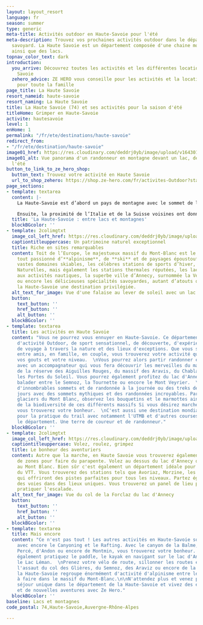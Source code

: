 ```yaml
---
layout: layout_resort
language: fr
season: summer
type: generic
meta-title: Activités outdoor en Haute-Savoie pour l'été
meta-description: Trouvez vos prochaines activités outdoor dans le département haut
  savoyard. La Haute Savoie est un département composée d'une chaine montagneuse incroyable
  ainsi que des lacs.
topnav_color_text: dark
introduction:
  you_arrive: Découvrez toutes les activités et les différentes locations en Haute
    Savoie
  zehero_advice: ZE HERO vous conseille pour les activités et la location des équipements
    pour toute la famille
page_title: La Haute Savoie
resort_nameid: haute-savoie
resort_naming: La Haute Savoie
title: La Haute Savoie (74) et ses activités pour la saison d'été
titleHome: Grimper en Haute-Savoie
activite: hautesavoie
level: 1
enHome: 1
permalink: "/fr/ete/destinations/haute-savoie"
redirect_from:
- "/fr/ete/destination/haute-savoie"
image01_href: https://res.cloudinary.com/deddrj0yb/image/upload/v1643015412/website/summer/clemence-bergougnoux-zLIrNgNzPYs-unsplash_tk4orw.jpg
image01_alt: Vue panorama d'un randonneur en montagne devant un lac, des montagnes
  l'été
button_to_link_to_ze_hero_shop:
  button_text: Trouvez votre activité en Haute Savoie
  url_to_shop_zehero: https://shop.ze-hero.com/fr/activites-Outdoor?station=Haute+Savoie+%2874%29&calessonstype=all&catypegenderlistsummer=all&calessonsactivitytype=all&start-date=12%2F12%2F2021
page_sections:
- template: textarea
  content: |-
    La Haute-Savoie est d’abord un pays de montagne avec le sommet de l’Europe, le Mont-Blanc, régnant majestueusement du haut de ses 4810 mètres. C’est aussi un département où, petit à petit, l’eau a dessiné de grandes et profondes vallées creusant délicatement les abords des massifs aux noms typiques (Aravis, Bauges, Bornes…) rendus accessibles hiver comme été pour le plus grand plaisir des vacanciers et des haut-savoyards.

    Ensuite, la proximité de l’Italie et de la Suisse voisines ont donné à cette région un peu du charme délicat qui construisent son caractère, sa spécificité et son authenticité : Annecy, le Genevois et les Aravis, le Pays du Mont-Blanc-Grand Massif, le lac Leman et les portes du soleil.
  title: 'La Haute-Savoie : entre lacs et montagnes'
  blockBGcolor: ''
- template: 2colimgtxt
  image_col_left_href: https://res.cloudinary.com/deddrj0yb/image/upload/v1643015413/website/summer/clemence-bergougnoux-AJkNPizwyAo-unsplash_nelgjc.jpg
  captiontitleuppercase: Un patrimoine naturel exceptionnel
  title: Riche en sites remarquables
  content: Toit de l’Europe, le majestueux massif du Mont-Blanc est le paradis de
    tout passionné d’**alpinisme**, de **ski** et de paysages époustouflants. Les
    vastes domaines skiables, les célèbres stations de sports d’hiver, les Réserves
    Naturelles, mais également les stations thermales réputées, les lacs propices
    aux activités nautiques, la superbe ville d’Annecy, surnommée la Venise des Alpes
    ou encore les délicieuses spécialités savoyardes, autant d’atouts qui font de
    la Haute-Savoie une destination privilégiée.
  alt_text_for_image: Vue d'une falaise au lever de soleil avec un lac devant en montagne
  button:
    text_button: ''
    href_button: ''
    alt_button: ''
  blockBGcolor: ''
- template: textarea
  title: Les activités en Haute Savoie
  content: "Vous ne pourrez vous ennuyer en Haute-Savoie. Ce département est un paradis
    d'activité Outdoor, de sport sensationnel, de découverte, d'expérience nouvelle
    de voyage à travers la nature et des lieux d'exceptions. Que vous soyez seul,
    entre amis, en famille, en couple, vous trouverez votre activité quelque soit
    vos gouts et votre niveau.  \nVous pourrez alors partir randonner en montagne
    avec un accompagnateur qui vous fera découvrir les merveilles du massif du Mont-Blanc,
    de la réserve des Aiguilles Rouges, du massif des Aravis, du Chablais ainsi que
    les Portes du Soleil. Vous pourrez également profitez du lac d'Annecy et de vous
    balader entre le Semnoz, la Tournette ou encore le Mont Veyrier.  \nVous retrouvez
    d'innombrables sommets et de randonnée à la journée ou des treks de plusieurs
    jours avec des sommets mythiques et des randonnées incroyables. Partez sous les
    glaciers du Mont Blanc, observez les bouquetins et le marmottes ainsi que la richesse
    de la biodiversité de ces différents massifs Si vous désirez marcher ou courir,
    vous trouverez votre bonheur.  \nC'est aussi une destination mondialement connue
    pour la pratique du trail avec notamment l'UTMB et d'autres courses dans tout
    le département. Une terre de coureur et de randonneur."
  blockBGcolor: ''
- template: 2colimgtxt
  image_col_left_href: https://res.cloudinary.com/deddrj0yb/image/upload/v1643015412/website/summer/aurelien-krier-pwyueOgekMM-unsplash_fofpwu.jpg
  captiontitleuppercase: Volez, roulez, grimpez
  title: Le bonheur des aventuriers
  content: Autre que la marche, en Haute Savoie vous trouverez également énormément
    de zones pour faire du parapente. Volez au dessus du lac d'Annecy ou encore face
    au Mont Blanc. Bien sûr c'est également un département idéale pour la pratique
    du VTT. Vous trouverez des stations tels que Avoriaz, Morzine, les Gets, La Clusaz
    qui offriront des pistes parfaites pour tous les niveaux. Partez également grimper
    des voies dans des lieux uniques. Vous trouverez un panel de lieu parfait pour
    pratiquer l'escalade.
  alt_text_for_image: Vue du col de la Forclaz du lac d'Annecy
  button:
    text_button: ''
    href_button: ''
    alt_button: ''
  blockBGcolor: ''
- template: textarea
  title: Mais encore
  content: "Ce n'est pas tout ! Les autres activités en Haute-Savoie sont encore nombreuses,
    avec encore le Canyoning et le Rafting. Avec le canyon de la Balme, de la Pointe
    Percé, d'Andon ou encore de Montmin, vous trouverez votre bonheur. Vous pourrez
    également pratiquez le paddle, le kayak en navigant sur le lac d'Annecy ou encore
    le Lac Léman.  \nPrenez votre vélo de route, sillonner les routes et partez à
    l'assaut du col des Glières, du Semnoz, des Araviz ou encore de la Colombière.\n\nEvidement,
    la Haute-Savoie regroupe énormément d'activité d'alpinisme entre les courses incroyables
    à faire dans le massif du Mont-Blanc.\n\nN'attendez plus et venez profiter d'un
    séjour unique dans le département de la Haute-Savoie et vivez des expériences
    et de nouvelles aventures avec Ze Hero."
  blockBGcolor: ''
baseline: Lacs et montagnes
code_postal: 74,Haute-Savoie,Auvergne-Rhône-Alpes

---
```

